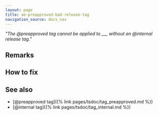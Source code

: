 ```yaml
---
layout: page
title: ae-preapproved-bad-release-tag
navigation_source: docs_nav
---
```


*"The @preapproved tag cannot be applied to ___ without an @internal release tag."*

## Remarks

## How to fix

## See also

- [@preapproved tag]({% link pages/tsdoc/tag_preapproved.md %})
- [@internal tag]({% link pages/tsdoc/tag_internal.md %})
